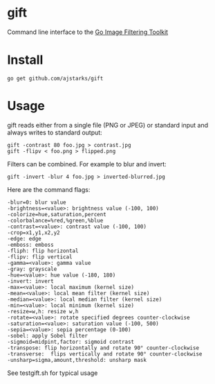 gift
====

Command line interface to the [Go Image Filtering Toolkit](https://github.com/disintegration/gift)

Install
===

    go get github.com/ajstarks/gift
    
Usage
===

gift reads either from a single file (PNG or JPEG) or standard input and always writes to standard output:

    gift -contrast 80 foo.jpg > contrast.jpg
    gift -flipv < foo.png > flipped.png
    
Filters can be combined.  For example to blur and invert:

    gift -invert -blur 4 foo.jpg > inverted-blurred.jpg
		
Here are the command flags:

    -blur=0: blur value
    -brightness=<value>: brightness value (-100, 100)
    -colorize=hue,saturation,percent
    -colorbalance=%red,%green,%blue
    -contrast=<value>: contrast value (-100, 100)
    -crop=x1,y1,x2,y2
    -edge: edge
    -emboss: emboss
    -fliph: flip horizontal
    -flipv: flip vertical
    -gamma=<value>: gamma value
    -gray: grayscale
    -hue=<value>: hue value (-180, 180)
    -invert: invert
    -max=<value>: local maximum (kernel size)
    -mean=<value>: local mean filter (kernel size)
    -median=<value>: local median filter (kernel size)
    -min=<value>: local minimum (kernel size)
    -resize=w,h: resize w,h
    -rotate=<value>: rotate specified degrees counter-clockwise
    -saturation=<value>: saturation value (-100, 500)
    -sepia=<value>: sepia percentage (0-100)
    -sobel: apply Sobel filter
    -sigmoid=midpint,factor: sigmoid contrast
    -transpose: flip horizontally and rotate 90° counter-clockwise
    -transverse:  flips vertically and rotate 90° counter-clockwise
    -unsharp=sigma,amount,threshold: unsharp mask


See testgift.sh for typical usage
